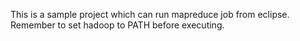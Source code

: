 This is a sample project which can run mapreduce job from eclipse.
Remember to set hadoop to PATH before executing.
